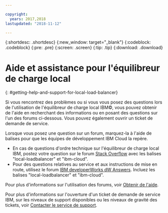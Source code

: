 ```yaml
---

copyright:
  years: 2017,2018
lastupdated: "2018-11-12"

---
```


{:shortdesc: .shortdesc}
{:new_window: target="_blank"}
{:codeblock: .codeblock}
{:pre: .pre}
{:screen: .screen}
{:tip: .tip}
{:download: .download}

# Aide et assistance pour l'équilibreur de charge local
{: #getting-help-and-support-for-local-load-balancer}

Si vous rencontrez des problèmes ou si vous vous posez des questions lors de l'utilisation de l'équilibreur de charge local IBM©, vous pouvez obtenir de l'aide en recherchant des informations ou en posant des questions sur l'un des forums ci-dessous. Vous pouvez également ouvrir un ticket de demande de service.

Lorsque vous posez une question sur un forum, marquez-la à l'aide de balises pour que les équipes de développement IBM Cloud la repère.

* En cas de questions d'ordre technique sur l'équilibreur de charge local IBM, postez votre question sur le forum [Stack Overflow](https://stackoverflow.com/search?q=local-loadbalancer+ibm-bluemix) avec les balises "local-loadbalancer" et "ibm-cloud".
* Pour des questions relatives au service et aux instructions de mise en route, utilisez le forum [IBM developerWorks dW Answers](https://developer.ibm.com/answers/topics/local-loadbalancer.html?smartspace=ibm-cloud). Incluez les balises "local-loadbalancer" et "ibm-cloud".

Pour plus d'informations sur l'utilisation des forums, voir [Obtenir de l'aide](https://{DomainName}/docs/get-support?topic=get-support-using-avatar).

Pour plus d'informations sur l'ouverture d'un ticket de demande de service IBM, sur les niveaux de support disponibles ou les niveaux de gravité des tickets, voir [Contacter le service de support](/docs/get-support?topic=get-support-contacting-bluemix-support-dedicated-local).
